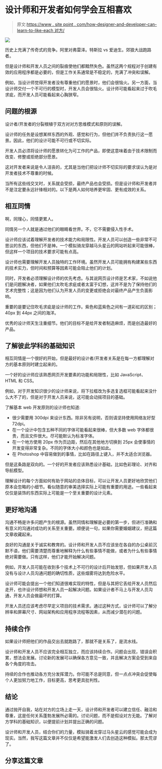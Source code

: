 # 设计师和开发者如何学会互相喜欢

> 原文:[https://www . site point . com/how-designer-and-developer-can-learn-to-like-each 对方/](https://www.sitepoint.com/how-designers-and-developers-can-learn-to-like-eachother/)

![](../Images/dfac3b3eb798e8c7dbce63dfaedf119c.png)

历史上充满了传奇式的竞争。阿里对弗雷泽。特斯拉 vs 爱迪生。郊狼大战跑路者。

但是设计师和开发人员之间的裂痕使他们都黯然失色。虽然这两个规程对于创建有效的应用程序都是必要的，但是工作关系通常是不稳定的，充满了冲突和误解。

例如，当设计师觉得开发者没有尊重他们的愿景时，他们会很恼火。另一方面，当设计师交付一个不可行的模型时，开发人员会很恼火。设计师可能看起来过于吹毛求疵，而开发人员可能看起来心胸狭窄。

## 问题的根源

设计者/开发者的分裂根植于双方对对方思维模式和原则的误解。

设计师的任务是设想某样东西的外观、感觉和行为，但他们并不负责执行这一愿景。因此，他们的设计可能不可行或不切实际。

开发人员必须将设计师的愿景转化为可工作的产品，即使这意味着由于技术限制而改变、修整或拒绝部分愿景。

这对开发者来说是令人沮丧的，尤其是当他们把设计师不切实际的要求误认为是对开发者技术不尊重的时候。

当所有这些线交叉时，关系就会受损，最终产品也会受损。但是设计师和开发者并不是注定要永远针锋相对的。以下是两人如何培养更牢固、更有成效的关系。

## 相互同情

啊，同理心，同情更累人。

同情另一个人就是通过他们的眼睛看世界。不，它不需要侵入性手术。

设计师应该试着理解开发者的技术能力和局限性。开发人员可以创造一些非常不可思议的东西，但他们不是神。一个模拟骑龙穿越马头星云的网站听起来可能很棒，但这样一个项目的技术要求可能有点高。

设计师也需要理解开发人员独特的工作环境。虽然开发人员可能拥有构建某些东西的技术实力，但时间和预算等因素可能会阻止他们的计划。

同时，开发者必须理解设计师的优先考虑。与其说网页设计师是艺术家，不如说他们是问题解决者，如果他们太吹毛求疵或者太富于幻想，这并不是为了保持他们的艺术完整性；这是因为他们认为开发人员的变更或拒绝会对最终产品产生负面影响。

重要的是要记住吹毛求疵是设计师的工作。紫色和蓝紫色之间有一道彩虹的区别；40px 到 44px 之间的海洋。

优秀的设计师天生注重细节。他们的目标不是给开发者制造麻烦，而是创造最好的产品。

## 了解彼此学科的基础知识

相互同情是一个很好的开始，但是最好的设计者/开发者关系是在每一方都理解对方的基本原则时建立起来的。

一个好的设计师应该熟悉网页开发要素的功能和局限性，比如 JavaScript、HTML 和 CSS。

例如，对于开发知识很少的设计师来说，将下拉框改为多选复选框可能看起来没什么大不了的，但是对于开发人员来说，这可能会动摇项目的基础。

了解基本 web 开发原则的设计师也知道:

*   很少需要用 300dpi 来设计东西。除非另有说明，否则请坚持使用网络友好型 72dpi。
*   在一个设计中包含五种不同的字体可能看起来很棒，但大多数 web 字体都很贵，而且文件很大。尽可能默认为标准字体。
*   在一个地方使用 20px 作为页边距，然后在其他地方切换到 25px 会使事情的开发变得非常复杂。不同的字体大小和颜色也是如此。
*   在 Photoshop 中容易做到的事情，比如在路径上键入，并不太适合浏览器。

但是这条路是双向的。一个好的开发者应该熟悉设计基础，比如色彩理论、对齐和导航模型。

理解设计的每个方面如何有助于网站的总体目标，可以让开发人员更好地欣赏他们原本会忽略的小细节。看似随意的审美选择实际上可能有重要的用途。一些看起来仅仅是装饰的东西实际上可能是一个至关重要的设计元素。

## 更好地沟通

沟通不畅是许多问题产生的根源。虽然同情和理解是必要的第一步，但进行准确和有意义的沟通对成功的关系至关重要。顺便说一句，如果你需要婚姻建议，把这篇文章收藏起来。

良好的沟通是关于诚实和教育的。设计师和开发人员不应该坐在各自的办公桌前沉默不语，他们需要清楚而尊重地解释为什么有些事情不能做，或者为什么有些事情绝对需要做。只有这样，他们才能开始解决问题。

例如，开发人员可能在收到多个技术上不可行的设计后开始发怒，但如果开发人员没有与设计人员沟通问题的确切性质，这些烟雾将达到危险水平。

设计师可能会提出一个他们知道很难实现的特性，但是与其把它丢给开发人员然后走开，也许设计师想和开发人员一起解决问题。如果设计者不马上与开发人员沟通，开发人员会做最坏的打算。

开发人员还应该考虑尽早定义项目的技术需求。通过这种方式，设计师可以了解分辨率和屏幕尺寸、网站架构和应用程序流程等因素，从而减少潜在的问题。

## 持续合作

如果设计师把他们的作品交出去就跑路了，那就不是关系了，是流水线。

设计师和开发人员不应该完全相互独立，而应该持续合作。问题会出现，错误会积累，想法会发展。讨论新的发展可以确保各方意见一致，并且解决方案会受到来自各个角度的攻击。

持续的合作也推动各方充分发挥潜力。你可能不总是同意，但一点点冲突会促使每个人更加努力地工作，目标更高，思考更具批判性。

## 结论

通过抛开自我，站在对方的立场上走一天，设计师和开发者可以建立信任、融洽和尊重，这是任何关系蓬勃发展所必需的。讨论问题，而不是假设对方无能。了解对方学科的基础知识，以便提前计划并提出正确的问题。

设计师和开发人员，结合你们的力量，模拟骑着龙穿过马头星云的感觉可能会成为现实。当然，我写这篇文章并不仅仅是希望能激发人们去创造这种模拟。那太荒谬了。

## 分享这篇文章